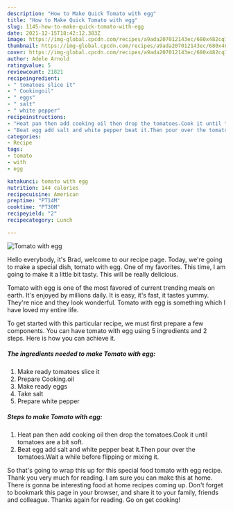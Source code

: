 ```yaml
---
description: "How to Make Quick Tomato with egg"
title: "How to Make Quick Tomato with egg"
slug: 1145-how-to-make-quick-tomato-with-egg
date: 2021-12-15T18:42:12.383Z
image: https://img-global.cpcdn.com/recipes/a9ada207012143ec/680x482cq70/tomato-with-egg-recipe-main-photo.jpg
thumbnail: https://img-global.cpcdn.com/recipes/a9ada207012143ec/680x482cq70/tomato-with-egg-recipe-main-photo.jpg
cover: https://img-global.cpcdn.com/recipes/a9ada207012143ec/680x482cq70/tomato-with-egg-recipe-main-photo.jpg
author: Adele Arnold
ratingvalue: 5
reviewcount: 21821
recipeingredient:
- " tomatoes slice it"
- " Cookingoil"
- " eggs"
- " salt"
- " white pepper"
recipeinstructions:
- "Heat pan then add cooking oil then drop the tomatoes.Cook it until tomatoes are a bit soft."
- "Beat egg add salt and white pepper beat it.Then pour over the tomatoes.Wait a while before flipping or mixing it."
categories:
- Recipe
tags:
- tomato
- with
- egg

katakunci: tomato with egg 
nutrition: 144 calories
recipecuisine: American
preptime: "PT14M"
cooktime: "PT30M"
recipeyield: "2"
recipecategory: Lunch

---
```



![Tomato with egg](https://img-global.cpcdn.com/recipes/a9ada207012143ec/680x482cq70/tomato-with-egg-recipe-main-photo.jpg)

Hello everybody, it's Brad, welcome to our recipe page. Today, we're going to make a special dish, tomato with egg. One of my favorites. This time, I am going to make it a little bit tasty. This will be really delicious.



Tomato with egg is one of the most favored of current trending meals on earth. It's enjoyed by millions daily. It is easy, it's fast, it tastes yummy. They're nice and they look wonderful. Tomato with egg is something which I have loved my entire life.


To get started with this particular recipe, we must first prepare a few components. You can have tomato with egg using 5 ingredients and 2 steps. Here is how you can achieve it.

<!--inarticleads1-->

##### The ingredients needed to make Tomato with egg:

1. Make ready  tomatoes slice it
1. Prepare  Cooking.oil
1. Make ready  eggs
1. Take  salt
1. Prepare  white pepper




<!--inarticleads2-->

##### Steps to make Tomato with egg:

1. Heat pan then add cooking oil then drop the tomatoes.Cook it until tomatoes are a bit soft.
1. Beat egg add salt and white pepper beat it.Then pour over the tomatoes.Wait a while before flipping or mixing it.




So that's going to wrap this up for this special food tomato with egg recipe. Thank you very much for reading. I am sure you can make this at home. There is gonna be interesting food at home recipes coming up. Don't forget to bookmark this page in your browser, and share it to your family, friends and colleague. Thanks again for reading. Go on get cooking!
